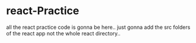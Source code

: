 # react-Practice
all the react practice code is gonna be here..
just gonna add the src folders of the react app not the whole react directory..
